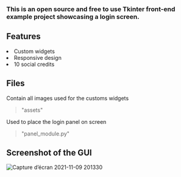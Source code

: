 ### This is an open source and free to use Tkinter front-end example project showcasing a login screen.


## Features
<li> Custom widgets
<li> Responsive design
<li> 10 social credits


## Files

Contain all images used for the customs widgets
> "assets\"

Used to place the login panel on screen
> "panel_module.py"

  
## Screenshot of the GUI
![Capture d’écran 2021-11-09 201330](https://user-images.githubusercontent.com/70018300/141020299-f8f6aa65-82a1-4043-89b0-2a9e3f515797.png)
